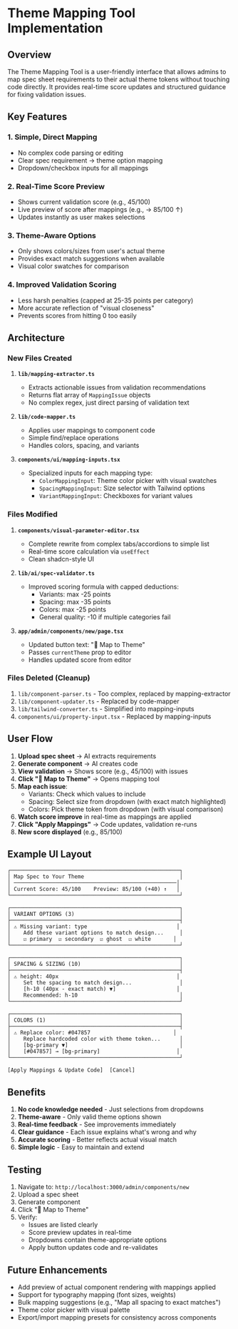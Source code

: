 # Theme Mapping Tool Implementation

## Overview

The Theme Mapping Tool is a user-friendly interface that allows admins to map spec sheet requirements to their actual theme tokens without touching code directly. It provides real-time score updates and structured guidance for fixing validation issues.

## Key Features

### 1. **Simple, Direct Mapping**
- No complex code parsing or editing
- Clear spec requirement → theme option mapping
- Dropdown/checkbox inputs for all mappings

### 2. **Real-Time Score Preview**
- Shows current validation score (e.g., 45/100)
- Live preview of score after mappings (e.g., → 85/100 ↑)
- Updates instantly as user makes selections

### 3. **Theme-Aware Options**
- Only shows colors/sizes from user's actual theme
- Provides exact match suggestions when available
- Visual color swatches for comparison

### 4. **Improved Validation Scoring**
- Less harsh penalties (capped at 25-35 points per category)
- More accurate reflection of "visual closeness"
- Prevents scores from hitting 0 too easily

## Architecture

### New Files Created

1. **`lib/mapping-extractor.ts`**
   - Extracts actionable issues from validation recommendations
   - Returns flat array of `MappingIssue` objects
   - No complex regex, just direct parsing of validation text

2. **`lib/code-mapper.ts`**
   - Applies user mappings to component code
   - Simple find/replace operations
   - Handles colors, spacing, and variants

3. **`components/ui/mapping-inputs.tsx`**
   - Specialized inputs for each mapping type:
     - `ColorMappingInput`: Theme color picker with visual swatches
     - `SpacingMappingInput`: Size selector with Tailwind options
     - `VariantMappingInput`: Checkboxes for variant values

### Files Modified

1. **`components/visual-parameter-editor.tsx`**
   - Complete rewrite from complex tabs/accordions to simple list
   - Real-time score calculation via `useEffect`
   - Clean shadcn-style UI

2. **`lib/ai/spec-validator.ts`**
   - Improved scoring formula with capped deductions:
     - Variants: max -25 points
     - Spacing: max -35 points
     - Colors: max -25 points
     - General quality: -10 if multiple categories fail

3. **`app/admin/components/new/page.tsx`**
   - Updated button text: "🎨 Map to Theme"
   - Passes `currentTheme` prop to editor
   - Handles updated score from editor

### Files Deleted (Cleanup)

1. `lib/component-parser.ts` - Too complex, replaced by mapping-extractor
2. `lib/component-updater.ts` - Replaced by code-mapper
3. `lib/tailwind-converter.ts` - Simplified into mapping-inputs
4. `components/ui/property-input.tsx` - Replaced by mapping-inputs

## User Flow

1. **Upload spec sheet** → AI extracts requirements
2. **Generate component** → AI creates code
3. **View validation** → Shows score (e.g., 45/100) with issues
4. **Click "🎨 Map to Theme"** → Opens mapping tool
5. **Map each issue**:
   - Variants: Check which values to include
   - Spacing: Select size from dropdown (with exact match highlighted)
   - Colors: Pick theme token from dropdown (with visual comparison)
6. **Watch score improve** in real-time as mappings are applied
7. **Click "Apply Mappings"** → Code updates, validation re-runs
8. **New score displayed** (e.g., 85/100)

## Example UI Layout

```
┌─────────────────────────────────────────────────────┐
│ Map Spec to Your Theme                              │
│ ───────────────────────────────────────────────────│
│ Current Score: 45/100    Preview: 85/100 (+40) ↑   │
└─────────────────────────────────────────────────────┘

┌─────────────────────────────────────────────────────┐
│ VARIANT OPTIONS (3)                                 │
├─────────────────────────────────────────────────────┤
│ ⚠️ Missing variant: type                            │
│    Add these variant options to match design...     │
│    ☑ primary  ☑ secondary  ☑ ghost  ☑ white       │
└─────────────────────────────────────────────────────┘

┌─────────────────────────────────────────────────────┐
│ SPACING & SIZING (10)                               │
├─────────────────────────────────────────────────────┤
│ ⚠️ height: 40px                                     │
│    Set the spacing to match design...               │
│    [h-10 (40px - exact match) ▼]                   │
│    Recommended: h-10                                │
└─────────────────────────────────────────────────────┘

┌─────────────────────────────────────────────────────┐
│ COLORS (1)                                          │
├─────────────────────────────────────────────────────┤
│ ⚠️ Replace color: #047857                          │
│    Replace hardcoded color with theme token...      │
│    [bg-primary ▼]                                   │
│    [#047857] → [bg-primary]                        │
└─────────────────────────────────────────────────────┘

[Apply Mappings & Update Code]  [Cancel]
```

## Benefits

1. **No code knowledge needed** - Just selections from dropdowns
2. **Theme-aware** - Only valid theme options shown
3. **Real-time feedback** - See improvements immediately
4. **Clear guidance** - Each issue explains what's wrong and why
5. **Accurate scoring** - Better reflects actual visual match
6. **Simple logic** - Easy to maintain and extend

## Testing

1. Navigate to: `http://localhost:3000/admin/components/new`
2. Upload a spec sheet
3. Generate component
4. Click "🎨 Map to Theme"
5. Verify:
   - Issues are listed clearly
   - Score preview updates in real-time
   - Dropdowns contain theme-appropriate options
   - Apply button updates code and re-validates

## Future Enhancements

- Add preview of actual component rendering with mappings applied
- Support for typography mapping (font sizes, weights)
- Bulk mapping suggestions (e.g., "Map all spacing to exact matches")
- Theme color picker with visual palette
- Export/import mapping presets for consistency across components

